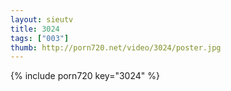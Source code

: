 ```yaml
--- 
layout: sieutv
title: 3024
tags: ["003"]
thumb: http://porn720.net/video/3024/poster.jpg
---
```

{% include porn720 key="3024" %} 
